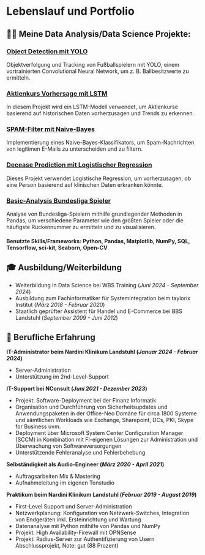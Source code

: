 # Lebenslauf und Portfolio

## 👨‍💻 Meine Data Analysis/Data Science Projekte:

### [Object Detection mit YOLO](https://github.com/EHT42/Object-Detection_Football-Analysis)
Objektverfolgung und Tracking von Fußballspielern mit YOLO, einem vortrainierten Convolutional Neural Network, um z. B. Ballbesitzwerte zu ermitteln.

### [Aktienkurs Vorhersage mit LSTM](https://github.com/EHT42/LSTM-Aktienkurse)
In diesem Projekt wird ein LSTM-Modell verwendet, um Aktienkurse basierend auf historischen Daten vorherzusagen und Trends zu erkennen.

### [SPAM-Filter mit Naive-Bayes](https://github.com/EHT42/Naive_Bayes_Spamfilter)
Implementierung eines Naive-Bayes-Klassifikators, um Spam-Nachrichten von legitimen E-Mails zu unterscheiden und zu filtern.

### [Decease Prediction mit Logistischer Regression](https://github.com/EHT42/Log_Regression_Decease_Prediction)
Dieses Projekt verwendet Logistische Regression, um vorherzusagen, ob eine Person basierend auf klinischen Daten erkranken könnte.

### [Basic-Analysis Bundesliga Spieler](https://github.com/EHT42/Bundesliga_Spieler_Analysis_Basic)
Analyse von Bundesliga-Spielern mithilfe grundlegender Methoden in Pandas, um verschiedene Parameter wie den größten Spieler oder die häufigste Rückennummer zu ermitteln und zu visualisieren.

#### Benutzte Skills/Frameworks: Python, Pandas, Matplotlib, NumPy, SQL, Tensorflow, sci-kit, Seaborn, Open-CV

## 🎓 Ausbildung/Weiterbildung
- Weiterbildung in Data Science bei WBS Training (_Juni 2024 - September 2024_)								       		
- Ausbildung zum Fachinformatiker für Systemintegration beim taylorix Institut (_März 2018 - Februar 2020_)	 			        		
- Staatlich geprüfter Assistent für Handel und E-Commerce bei BBS Landstuhl (_September 2009 - Juni 2012_)

## 💼 Berufliche Erfahrung
**IT-Administrator beim Nardini Klinikum Landstuhl (_Januar 2024 - Februar 2024_)**
- Server-Administration
- Unterstützung im 2nd-Level-Support

**IT-Support bei NConsult (_Juni 2021 - Dezember 2023_)**
- Projekt: Software-Deployment bei der Finanz Informatik
- Organisation und Durchführung von Sicherheitsupdates und
Anwendungspaketen in der Office-Neo Domäne für circa 1800 Systeme
und sämtlichen Workloads wie Exchange, Sharepoint, DCs, PKI, Skype for
Business uvm.
- Deployment über Microsoft System Center Configuration Manager
(SCCM) in Kombination mit FI-eigenen Lösungen zur Administration und
Überwachung von Softwareversorgungen
- Unterstützende Fehleranalyse und Fehlerbehebung

**Selbständigkeit als Audio-Engineer (_März 2020 - April 2021_)**
- Auftragsarbeiten Mix & Mastering
- Aufnahmeleitung im eigenen Tonstudio

**Praktikum beim Nardini Klinikum Landstuhl (_Februar 2019 - August 2019_)**
- First-Level Support und Server-Administration
- Netzwerkplanung: Konfiguration von Netzwerk-Switches, Integration von
Endgeräten inkl. Ersteinrichtung und Wartung
- Datenanalyse mit Python mithilfe von Pandas und NumPy
- Projekt: High Availability-Firewall mit OPNSense
- Projekt: Radius-Server zur Authentifizierung von Usern
Abschlussprojekt, Note: gut (88 Prozent)
